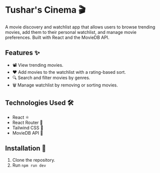 # Tushar's Cinema 🎬

A movie discovery and watchlist app that allows users to browse trending movies, add them to their personal watchlist, and manage movie preferences. Built with React and the MovieDB API.

## Features ✨
- 📽️ View trending movies.
- ❤️ Add movies to the watchlist with a rating-based sort.
- 🔍 Search and filter movies by genres.
- 🗑️ Manage watchlist by removing or sorting movies.

## Technologies Used 🛠️
- React ⚛️
- React Router 🔄
- Tailwind CSS 🎨
- MovieDB API 🎥

## Installation 🚀
1. Clone the repository.
2. Run `npm run dev` 


